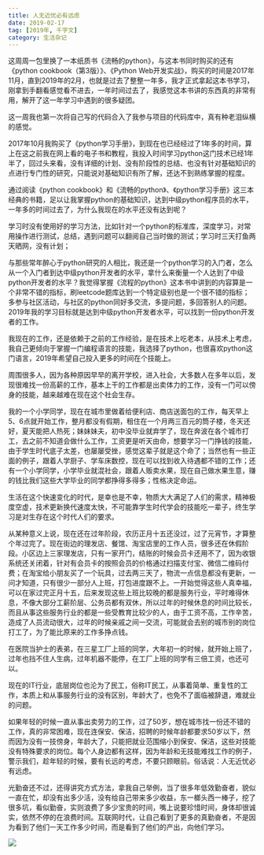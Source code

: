 ```yaml
---
title: 人无近忧必有远虑
date: 2019-02-17
tag: [2019年, 千字文]
category: 生活杂记
---
```



这周周一包里换了一本纸质书《流畅的python》，与这本书同时购买的还有《python cookbook（第3版）》、《Python Web开发实战》，购买的时间是2017年11月，直到2019年的2月，也就是过去了整整一年多，我才正式拿起这本书学习，刚拿到手翻看感觉看不进去，一年时间过去了，我感觉这本书讲的东西真的非常有用，解开了这一年学习中遇到的很多疑团。

这一周我也第一次将自己写的代码合入了我参与项目的代码库中，真有种老泪纵横的感觉。

2017年10月我购买了《python学习手册》，到现在也已经经过了1年多的时间，算上在这之前我在网上看的电子书和教程，我投入时间学习python这门技术已经1年半了，回过头来看，没有详细的计划、没有阶段性的总结、也没有针对基础知识的点进行专门性的研究，只能说对基础知识有所了解，还达不到熟练掌握的程度。

通过阅读《python cookbook》和《流畅的python》、《python学习手册》这三本经典的书籍，足以让我掌握python的基础知识，达到中级python程序员的水平，一年多的时间过去了，为什么我现在的水平还没有达到呢？

学习时没有使用好的学习方法，比如针对一个python的标准库，深度学习，对常用操作进行测试，总结，遇到问题可以翻阅自己当时做的测试；学习时三天打鱼两天晒网，没有计划；

与那些常年醉心于python研究的人相比，我还是一个python学习的入门者，怎么从一个入门者到达中级python开发者的水平，拿什么来衡量一个人达到了中级python开发者的水平？我觉得掌握《流程的python》这本书中讲到的内容算是一个非常不错的指标，刷leetcode题库达到一个特定级别也是一个很不错的指标；多参与社区活动，与社区的python同好多交流，多提问题，多回答别人的问题。 2019年我的学习目标就是达到中级python开发者水平，可以找到一份python开发者的工作。

我现在的工作，还是依赖于之前的工作经验，是在技术上吃老本，从技术上考虑，我自己更倾向于掌握一门编程语言的技能，我选择了python，也很喜欢python这门语言，2019年希望自己投入更多的时间在个技能上。

周围很多人，因为各种原因早早的离开学校，进入社会，大多数人在多年以后，发现很难找一份高薪的工作，基本上干的工作都是出卖体力的工作，没有一门可以傍身的技能，越来越难在现在这个社会生存。

我的一个小学同学，现在在城市里做着给便利店、商店送面包的工作，每天早上5、6点就开始工作，整月都没有假期，租住在一个月两三百元的筒子楼，冬天还好，夏天能把人热死；妹妹妹夫，初中没毕业就弃学了，现在奔波在各个城市打工，去之前不知道会做什么工作，工资更是听天由命，想要学习一门挣钱的技能，由于学生时代底子太差，也屡屡受挫，感觉这辈子就是这个命了；当然也有一些正面的例子，跟着人学厨子、学车床数控，现在可以找到收入待遇都不错的工作；还有一个小学同学，小学毕业就混社会，跟着人贩卖水果，现在自己做水果生意，赚的钱比我们这些大学毕业的同学都挣得多得多；性格决定命运。

生活在这个快速变化的时代，是幸也是不幸，物质大大满足了人们的需求，精神极度空虚，技术更新换代速度太快，不可能靠学生时代学会的技能吃一辈子，终生学习是对生存在这个时代人们的要求。

从某种意义上说，现在还在过年阶段，农历正月十五还没过，过了元宵节，才算整个年过完了。现在街边的理发店、餐馆、淘宝店里的工作人员，很多还在休假阶段。小区边上三家理发店，只有一家开门，结账的时候会员卡还用不了，因为收银系统还关闭着，针对有会员卡的按照会员的价格通过扫描支付宝、微信二维码付费；在淘宝给小朋友买了一个玩具，过去两三天了，物流一点信息都没有更新，一问才知道，只有很少一部分人上班，打包进度跟不上。一开始觉得这些人真幸福，可以在家过完正月十五，后来发现这些上班比较晚的都是服务行业，平时难得休息，不像大部分工薪阶层、公务员都有双休，所以过年的时候休息的时间比较长，而且从事这些服务行业的都是一些受教育比较少的人，由于工资不高，工作辛苦，造成了人员流动很大，过年的时候亲戚之间一交流，可能就会去别的城市别的岗位打工了，为了能比原来的工作多挣点钱。

在医院当护士的表弟，在三星工厂上班的同学，大年初一的时候，就开始上班了，过年也挡不住人生病，过年机器不能停，在工厂上班的同学有三倍工资，也还可以。

现在的IT行业，底层岗位也沦为了民工，俗称IT民工，从事着简单、重复性的工作，本质上和从事服务行业的没有区别，年龄大了，也免不了面临被辞退，难就业的问题。

如果年轻的时候一直从事出卖劳力的工作，过了50岁，想在城市找一份还不错的工作，真的非常困难，现在连保安、保洁，招聘的时候年龄都要求50岁以下，然而因为没有一技傍身，年龄大了，只能把就业范围缩小到保安、保洁，这些对技能没有特殊要求的岗位。每个人身边都有这样，因为年龄和无技能难找工作的例子，警示我们，趁年轻的时候，要有长远的考虑，不要只顾眼前。俗话说：人无近忧必有远虑。

光勤奋还不过，还得讲究方式方法，拿我自己举例，当了很多年低效勤奋者，貌似一直在忙，却没有出多少活，没有给自己带来多少收益，东一榔头西一棒子，挖了很多坑，看似勤奋，实则浪费了多少宝贵的时间，嘴上说要珍惜时间，身体却很诚实，依然不停的在浪费时间。互联网时代，让自己看到了更多的真勤奋者，不是因为看到了他们一天工作多少时间，而是看到了他们的产出，向他们学习。

![](https://thinknotes-1256255945.cos.ap-chengdu.myqcloud.com/thinknotes/20190217084840.png)

